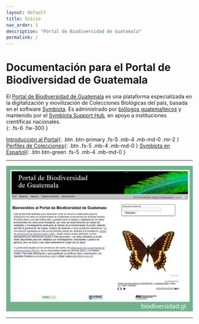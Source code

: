 ```yaml
---
layout: default
title: Inicio
nav_order: 1
description: "Portal de Biodiversidad de Guatemala"
permalink: /
---
```


# Documentación para el Portal de Biodiversidad de Guatemala

El [Portal de Biodiversidad de Guatemala](https://serv.biokic.asu.edu/guatemala/) es una plataforma especializada en la digitalización y movilización de Colecciones Biológicas del país, basada en el software [Symbiota](https://symbiota.org/es). Es administrado por [biólogos guatemaltecos](https://guatemalaportal.github.io/docs/contactos/) y mantenido por el [Symbiota Support Hub](https://symbiota.org/ayuda/), en apoyo a instituciones científicas nacionales.  
{: .fs-6 .fw-300 }

[Introducción al Portal](https://guatemalaportal.github.io/docs/usuarios/introduccion/){: .btn .btn-primary .fs-5 .mb-4 .mb-md-0 .mr-2 } [Perfiles de Colecciones](https://guatemalaportal.github.io/docs/colecciones/manejo/){: .btn .fs-5 .mb-4 .mb-md-0 } 
[Symbiota en Español](https://symbiota.org/es){: .btn btn-green .fs-5 .mb-4 .mb-md-0 } 

---

[<img src="https://github.com/GuatemalaPortal/guatemalaportal.github.io/blob/main/static/PortalBG.jpg?raw=true" alt="Portal">](https://biodiversidad.gt/portal/)

---




 
